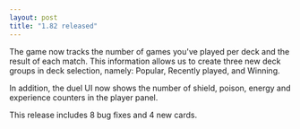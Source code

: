 ```yaml
---
layout: post
title: "1.82 released"
---
```


The game now tracks the number of games you've played per deck and the result
of each match. This information allows us to create three new deck groups in
deck selection, namely: Popular, Recently played, and Winning.

In addition, the duel UI now shows the number of shield, poison, energy and
experience counters in the player panel.

This release includes 8 bug fixes and 4 new cards. 
